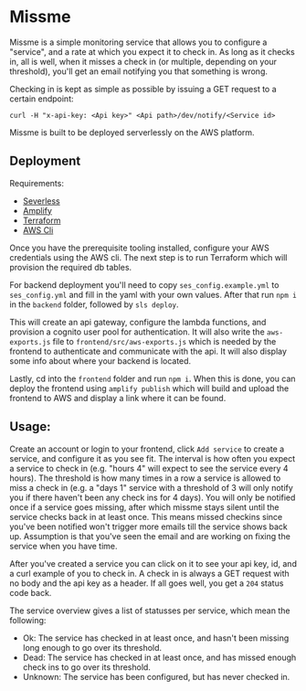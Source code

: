 # Missme

Missme is a simple monitoring service that allows you to configure a "service", and a rate at which you expect it to check in.
As long as it checks in, all is well, when it misses a check in (or multiple, depending on your threshold),
you'll get an email notifying you that something is wrong.

Checking in is kept as simple as possible by issuing a GET request to a certain endpoint:

```
curl -H "x-api-key: <Api key>" <Api path>/dev/notify/<Service id>

```

Missme is built to be deployed serverlessly on the AWS platform.

## Deployment

Requirements:

- [Severless](https://serverless.com/)
- [Amplify](https://aws-amplify.github.io/)
- [Terraform](https://www.terraform.io/)
- [AWS Cli](https://aws.amazon.com/cli/)

Once you have the prerequisite tooling installed, configure your AWS credentials using the AWS cli.
The next step is to run Terraform which will provision the required db tables.

For backend deployment you'll need to copy `ses_config.example.yml` to `ses_config.yml` and fill in the
yaml with your own values. After that run `npm i` in the `backend` folder, followed by `sls deploy`.

This will create an api gateway, configure the lambda functions, and provision a cognito user pool for authentication.
It will also write the `aws-exports.js` file to `frontend/src/aws-exports.js` which is needed by the frontend to authenticate
and communicate with the api. It will also display some info about where your backend is located.

Lastly, cd into the `frontend` folder and run `npm i`. When this is done, you can deploy the frontend using `amplify publish` which
will build and upload the frontend to AWS and display a link where it can be found.

## Usage:

Create an account or login to your frontend, click `Add service` to create a service, and configure it as you see fit.
The interval is how often you expect a service to check in (e.g. "hours 4" will expect to see the service every 4 hours).
The threshold is how many times in a row a service is allowed to miss a check in (e.g. a "days 1" service with a threshold of 3 will only notify you if there haven't been any check ins for 4 days). You will only be notified once if a service goes missing, after which missme stays silent until the service checks back in at least once. This means missed checkins since you've been notified won't trigger more emails till the service shows back up. Assumption is that you've seen the email and are working on fixing the service when you have time.

After you've created a service you can click on it to see your api key, id, and a curl example of you to check in. A check in is always a GET request with no body and the api key as a header. If all goes well, you get a `204` status code back.

The service overview gives a list of statusses per service, which mean the following:

- Ok: The service has checked in at least once, and hasn't been missing long enough to go over its threshold.
- Dead: The service has checked in at least once, and has missed enough check ins to go over its threshold.
- Unknown: The service has been configured, but has never checked in.


